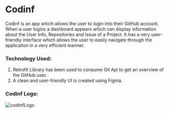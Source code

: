 # Codinf
Codinf is an app which allows the user to login into their GitHub account. 
When a user logins a dashboard appears which can display information about the User Info, Repositories and Issue of a Project. 
It has a very user-friendly interface which allows the user to easily navigate through the application in a very efficient manner.

### Technology Used:
1. Retrofit Library has been used to consume Git Api to get an overview of the GitHub user.
2. A clean and user-friendly UI is created using Figma.

### Codinf Logo:
![codinfLogo](https://user-images.githubusercontent.com/89697896/169598203-48b5aec5-6b31-4ae2-abeb-047eefec225b.png)


